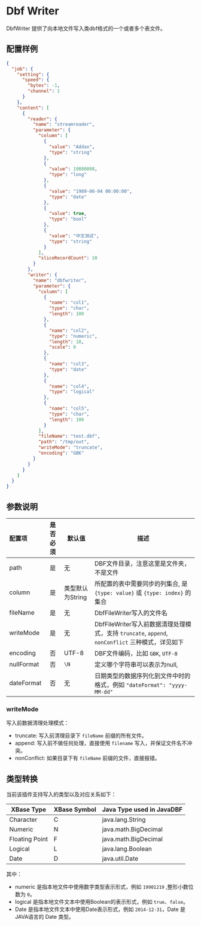 # Dbf Writer

DbfWriter 提供了向本地文件写入类dbf格式的一个或者多个表文件。

## 配置样例

```json
{
  "job": {
    "setting": {
      "speed": {
        "bytes": -1,
        "channel": 1
      }
    },
    "content": [
      {
        "reader": {
          "name": "streamreader",
          "parameter": {
            "column": [
              {
                "value": "Addax",
                "type": "string"
              },
              {
                "value": 19880808,
                "type": "long"
              },
              {
                "value": "1989-06-04 00:00:00",
                "type": "date"
              },
              {
                "value": true,
                "type": "bool"
              },
              {
                "value": "中文测试",
                "type": "string"
              }
            ],
            "sliceRecordCount": 10
          }
        },
        "writer": {
          "name": "dbfwriter",
          "parameter": {
            "column": [
              {
                "name": "col1",
                "type": "char",
                "length": 100
              },
              {
                "name": "col2",
                "type": "numeric",
                "length": 18,
                "scale": 0
              },
              {
                "name": "col3",
                "type": "date"
              },
              {
                "name": "col4",
                "type": "logical"
              },
              {
                "name": "col5",
                "type": "char",
                "length": 100
              }
            ],
            "fileName": "test.dbf",
            "path": "/tmp/out",
            "writeMode": "truncate",
            "encoding": "GBK"
          }
        }
      }
    ]
  }
}
```

## 参数说明

| 配置项           | 是否必须 | 默认值       |    描述    |
| :--------------- | :------: | ------------ |-------------|
| path             |    是    | 无           | DBF文件目录，注意这里是文件夹，不是文件 |
| column           |    是    | 类型默认为String  | 所配置的表中需要同步的列集合, 是 `{type: value}` 或 `{type: index}` 的集合 |
| fileName        | 是     | 无  | DbfFileWriter写入的文件名 |
| writeMode       | 是     | 无  | DbfFileWriter写入前数据清理处理模式，支持 `truncate`, `append`, `nonConflict` 三种模式，详见如下 |
| encoding            |    否    | UTF-8         | DBF文件编码，比如 `GBK`, `UTF-8` |
| nullFormat   |    否    | `\N`         | 定义哪个字符串可以表示为null, |
| dateFormat |  否   |  无  |  日期类型的数据序列化到文件中时的格式，例如 `"dateFormat": "yyyy-MM-dd"` |

### writeMode

写入前数据清理处理模式：

- truncate: 写入前清理目录下 `fileName` 前缀的所有文件。
- append: 写入前不做任何处理，直接使用 `filename` 写入，并保证文件名不冲突。
- nonConflict: 如果目录下有 `fileName` 前缀的文件，直接报错。

## 类型转换

当前该插件支持写入的类型以及对应关系如下：

| XBase Type    | XBase Symbol | Java Type used in JavaDBF |
|------------   | ------------ | ---------------------------
|Character      | C            | java.lang.String          |
|Numeric        | N            | java.math.BigDecimal      |
|Floating Point | F            | java.math.BigDecimal      |
|Logical        | L            | java.lang.Boolean         |
|Date           | D            | java.util.Date            |

其中：

- numeric 是指本地文件中使用数字类型表示形式，例如 `19901219` ,整形小数位数为 `0`。
- logical 是指本地文件文本中使用Boolean的表示形式，例如 `true`、`false`。
- Date 是指本地文件文本中使用Date表示形式，例如 `2014-12-31`，Date 是JAVA语言的 Date 类型。
